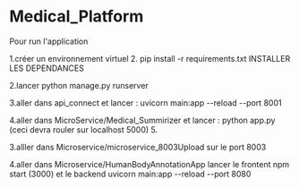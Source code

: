# Medical_Platform

Pour run l'application

1.créer un environnement virtuel 2. pip install -r requirements.txt INSTALLER LES DEPENDANCES

2.lancer python manage.py runserver

3.aller dans api_connect et lancer : uvicorn main:app --reload --port 8001

4.aller dans MicroService/Medical_Summirizer et lancer : python app.py (ceci devra rouler sur
localhost 5000) 5.

3.alller dans Microservice/microservice_8003Upload sur le port 8003

4.aller dans Microservice/HumanBodyAnnotationApp lancer le frontent npm start (3000) et le backend uvicorn main:app --reload --port 8080
